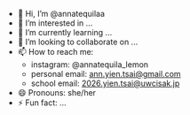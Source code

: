 - 👋 Hi, I’m @annatequilaa
- 👀 I’m interested in ...
- 🌱 I’m currently learning ...
- 💞️ I’m looking to collaborate on ...
- 📫 How to reach me:
  - instagram: @annatequila_lemon
  - personal email: ann.yien.tsai@gmail.com
  - school email: 2026.yien.tsai@uwcisak.jp
- 😄 Pronouns: she/her
- ⚡ Fun fact: ...

<!---
annatequilaa/annatequilaa is a ✨ special ✨ repository because its `README.md` (this file) appears on your GitHub profile.
You can click the Preview link to take a look at your changes.
--->
